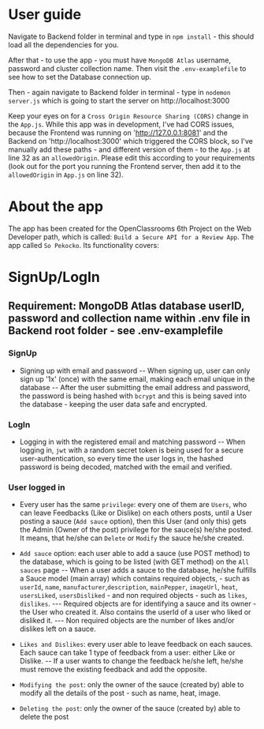 # User guide #
Navigate to Backend folder in terminal and type in `npm install` - this should load all the dependencies for you.

After that - to use the app - you must have `MongoDB Atlas` username, password and cluster collection name. Then visit the `.env-examplefile` to see how to set the Database connection up.

Then - again navigate to Backend folder in terminal - type in `nodemon server.js` which is going to start the server on http://localhost:3000

Keep your eyes on for a `Cross Origin Resource Sharing (CORS)` change in the `App.js`. While this app was in development, I've had CORS issues, because the Frontend was running on 'http://127.0.0.1:8081' and the Backend on 'http://localhost:3000' which triggered the CORS block, so I've manually add these paths - and different version of them - to the `App.js` at line 32 as an `allowedOrigin`. Please edit this according to your requirements (look out for the port you running the Frontend server, then add
it to the `allowedOrigin` in `App.js` on line 32).

# About the app #
The app has been created for the OpenClassrooms 6th Project on the Web Developer path,
which is called: `Build a Secure API for a Review App`. The app called `So Pekocko`.
Its functionality covers:

# SignUp/LogIn #
## Requirement: MongoDB Atlas database userID, password and collection name within .env file in Backend root folder - see .env-examplefile ##
### SignUp ###
- Signing up with email and password
    -- When signing up, user can only sign up '1x' (once) with the same email, making each email unique in the database
    -- After the user submitting the email address and password, the password is being hashed with `bcrypt` and this is being saved into the database -
        keeping the user data safe and encrypted.

### LogIn ###
- Logging in with the registered email and matching password
    -- When logging in, `jwt` with a random secret token is being used for a secure user-authentication, so every time the user logs in,
        the hashed password is being decoded, matched with the email and verified.

### User logged in ###
- Every user has the same `privilege`: every one of them are `Users`, who can leave Feedbacks (Like or Dislike)
    on each others posts, until a User posting a sauce (`Add sauce` option), then this User (and only this) gets the Admin (Owner of the post) privilege
    for the sauce(s) he/she posted. It means, that he/she can `Delete` or `Modify` the sauce he/she created.

- `Add sauce` option: each user able to add a sauce (use POST method) to the database, which is going to be listed (with GET method) on the `All sauces` page
    -- When a user adds a sauce to the database, he/she fulfills a Sauce model (main array) which contains required objects, - such as `userId`, `name`,
        `manufacturer`,`description`, `mainPepper`, `imageUrl`, `heat`, `usersLiked`, `usersDisliked` - and non required objects - such as `likes`, `dislikes`.
        --- Required objects are for identifying a sauce and its owner - the User who created it. Also contains the userId of a user who liked or disliked it.
        --- Non required objects are the number of likes and/or dislikes left on a sauce.

- `Likes and Dislikes`: every user able to leave feedback on each sauces. Each sauce can take 1 type of feedback from a user: either Like or Dislike.
    -- If a user wants to change the feedback he/she left, he/she must remove the existing feedback and add the opposite.

- `Modifying the post`: only the owner of the sauce (created by) able to modify all the details of the post - such as name, heat, image.

- `Deleting the post`: only the owner of the sauce (created by) able to delete the post



